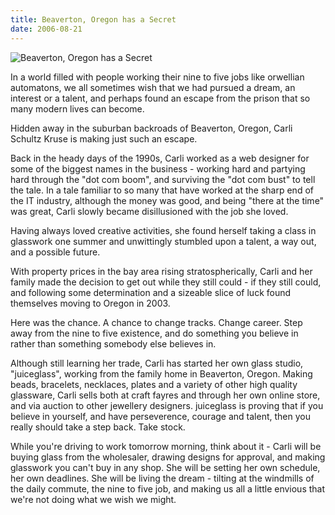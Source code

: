 ```yaml
---
title: Beaverton, Oregon has a Secret
date: 2006-08-21
---
```


![Beaverton, Oregon has a Secret](https://source.unsplash.com/l7dbl-sUg3k/1600x900)

In a world filled with people working their nine to five jobs like orwellian automatons, we all sometimes wish that we had pursued a dream, an interest or a talent, and perhaps found an escape from the prison that so many modern lives can become.

Hidden away in the suburban backroads of Beaverton, Oregon, Carli Schultz Kruse is making just such an escape.

Back in the heady days of the 1990s, Carli worked as a web designer for some of the biggest names in the business - working hard and partying hard through the "dot com boom", and surviving the "dot com bust" to tell the tale. In a tale familiar to so many that have worked at the sharp end of the IT industry, although the money was good, and being "there at the time" was great, Carli slowly became disillusioned with the job she loved.

Having always loved creative activities, she found herself taking a class in glasswork one summer and unwittingly stumbled upon a talent, a way out, and a possible future.

With property prices in the bay area rising stratospherically, Carli and her family made the decision to get out while they still could - if they still could, and following some determination and a sizeable slice of luck found themselves moving to Oregon in 2003.

Here was the chance. A chance to change tracks. Change career. Step away from the nine to five existence, and do something you believe in rather than something somebody else believes in.

Although still learning her trade, Carli has started her own glass studio, "juiceglass", working from the family home in Beaverton, Oregon. Making beads, bracelets, necklaces, plates and a variety of other high quality glassware, Carli sells both at craft fayres and through her own online store, and via auction to other jewellery designers. juiceglass is proving that if you believe in yourself, and have perseverence, courage and talent, then you really should take a step back. Take stock.

While you're driving to work tomorrow morning, think about it - Carli will be buying glass from the wholesaler, drawing designs for approval, and making glasswork you can't buy in any shop. She will be setting her own schedule, her own deadlines. She will be living the dream - tilting at the windmills of the daily commute, the nine to five job, and making us all a little envious that we're not doing what we wish we might.
